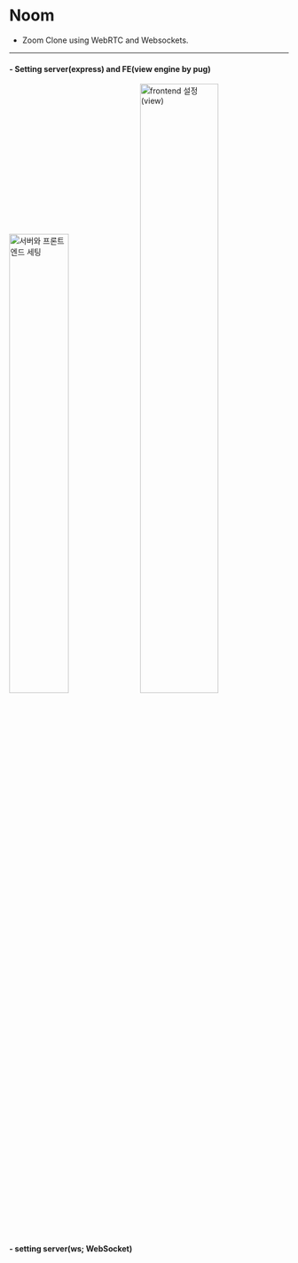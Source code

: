 # Noom

- Zoom Clone using WebRTC and Websockets.

------

#### - Setting server(express) and FE(view engine by pug)

<div display="flex">
  <img width="46%" alt="서버와 프론트엔드 세팅" src="https://user-images.githubusercontent.com/45756853/135866084-d175a795-84ba-4836-ae66-c2fd418fc64f.png"/>
  <img width="53%" alt="frontend 설정(view)" src="https://user-images.githubusercontent.com/45756853/135866095-3d1003f9-7ccf-40a4-9bc7-7ed396b5e2d5.png"/>
</div>

#### - setting server(ws; WebSocket)
